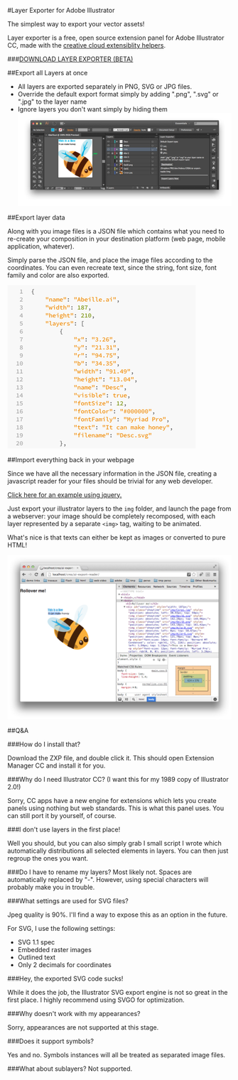 #Layer Exporter for Adobe Illustrator

The simplest way to export your vector assets!

Layer exporter is a free, open source extension panel for Adobe Illustrator CC, made with the [creative cloud extensiblity helpers](http://davidderaedt.github.io/ccext-website/).

###[DOWNLOAD LAYER EXPORTER (BETA)](http://davidderaedt.github.io/ccext-website/)


##Export all Layers at once

- All layers are exported separately in PNG, SVG or JPG files. 
- Override the default export format simply by adding ".png", ".svg" or ".jpg" to the layer name
- Ignore layers you don't want simply by hiding them
![image](pics/workspace.png)

##Export layer data

Along with you image files is a JSON file which contains what you need to re-create your composition in your destination platform (web page, mobile application, whatever).

Simply parse the JSON file, and place the image files according to the coordinates. You can even recreate text, since the string, font size, font family and color are also exported.

![image](pics/json.png)

##Import everything back in your webpage

Since we have all the necessary information in the JSON file, creating a javascript reader for your files should be trivial for any web developer.

[Click here for an example using jquery.](http://davidderaedt.github.io/ccext-website/)

Just export your illustrator layers to the `img` folder, and launch the page from a webserver: your image should be completely recomposed, with each layer represented by a separate `<img>` tag, waiting to be animated.

What's nice is that texts can either be kept as images or converted to pure HTML!

![image](pics/webimport.png)

##Q&A

###How do I install that?

Download the ZXP file, and double click it. This should open Extension Manager CC and install it for you.

###Why do I need Illustrator CC? (I want this for my 1989 copy of Illustrator 2.0!)

Sorry, CC apps have a new engine for extensions which lets you create panels using nothing but web standards. This is what this panel uses. You can still port it by yourself, of course.

###I don't use layers in the first place!

Well you should, but you can also simply grab I small script I wrote which automatically distributions all selected elements in layers. You can then just regroup the ones you want.

###Do I have to rename my layers?
Most likely not. Spaces are automatically replaced by "-". However, using special characters will probably make you in trouble.

###What settings are used for SVG files?

Jpeg quality is 90%. I'll find a way to expose this as an option in the future.

For SVG, I use the following settings:

* SVG 1.1 spec
* Embedded raster images
* Outlined text
* Only 2 decimals for coordinates


###Hey, the exported SVG code sucks!

While it does the job, the Illustrator SVG export engine is not so great in the first place. I highly recommend using SVGO for optimization.

###Why doesn't work with my appearances?

Sorry, appearances are not supported at this stage.

###Does it support symbols?

Yes and no. Symbols instances will all be treated as separated image files.

###What about sublayers?
Not supported.